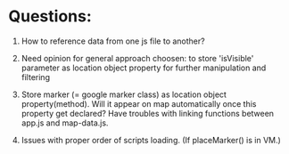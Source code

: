 # Questions:

1. How to reference data from one js file to another?

2. Need opinion for general approach choosen: to store 'isVisible' parameter as location object property for further manipulation and filtering

3. Store marker (= google marker class) as location object property(method). Will it appear on map automatically once this property get declared? Have troubles with linking functions between app.js and map-data.js.

4. Issues with proper order of scripts loading. (If placeMarker() is in VM.)